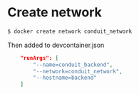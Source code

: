 # Create network

```bash
$ docker create network conduit_network
```

Then added to devcontainer.json

```json
	"runArgs": [
		"--name=conduit_backend",
		"--network=conduit_network",
		"--hostname=backend"
	]
```